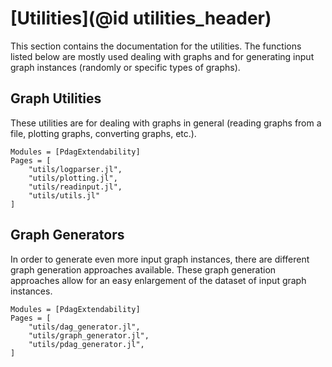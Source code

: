# [Utilities](@id utilities_header)

This section contains the documentation for the utilities.
The functions listed below are mostly used dealing with
graphs and for generating input graph instances (randomly
or specific types of graphs).

## Graph Utilities

These utilities are for dealing with graphs in general
(reading graphs from a file, plotting graphs, converting
graphs, etc.).

```@autodocs
Modules = [PdagExtendability]
Pages = [
	"utils/logparser.jl",
	"utils/plotting.jl",
	"utils/readinput.jl",
	"utils/utils.jl"
]
```

## Graph Generators

In order to generate even more input graph instances, there are
different graph generation approaches available.
These graph generation approaches allow for an easy enlargement
of the dataset of input graph instances.

```@autodocs
Modules = [PdagExtendability]
Pages = [
	"utils/dag_generator.jl",
	"utils/graph_generator.jl",
	"utils/pdag_generator.jl",
]
```